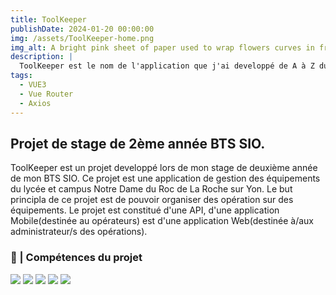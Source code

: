 ```yaml
---
title: ToolKeeper
publishDate: 2024-01-20 00:00:00
img: /assets/ToolKeeper-home.png
img_alt: A bright pink sheet of paper used to wrap flowers curves in front of rich blue background
description: |
  ToolKeeper est le nom de l'application que j'ai developpé de A à Z durant un stage de 6 semaine à effectuer pour ma deuxième année de BTS SIO.
tags:
  - VUE3
  - Vue Router 
  - Axios 
---
```


## Projet de stage de 2ème année BTS SIO.

ToolKeeper est un projet developpé lors de mon stage de deuxième année de mon BTS SIO. Ce projet est une application de gestion des équipements du lycée et campus Notre Dame du Roc de La Roche sur Yon. Le but principla de ce projet est de pouvoir organiser des opération sur des équipements. Le projet est constitué d'une API, d'une application Mobile(destinée au opérateurs) est d'une application Web(destinée à/aux administrateur/s des opérations).


### 💼 | Compétences du projet

<img src='https://img.shields.io/badge/vuejs-%2335495e.svg?style=for-the-badge&logo=vuedotjs&logoColor=%234FC08D'>
<img src="https://img.shields.io/badge/JavaScript-F7DF1E?style=for-the-badge&logo=javascript&logoColor=black">
<img src='https://ziadoua.github.io/m3-Markdown-Badges/badges/Axios/axios1.svg'>
<img src="https://img.shields.io/badge/HTML5-E34F26?style=for-the-badge&logo=html5&logoColor=white">
<img src='https://img.shields.io/badge/css3-%231572B6.svg?style=for-the-badge&logo=css3&logoColor=white'>

